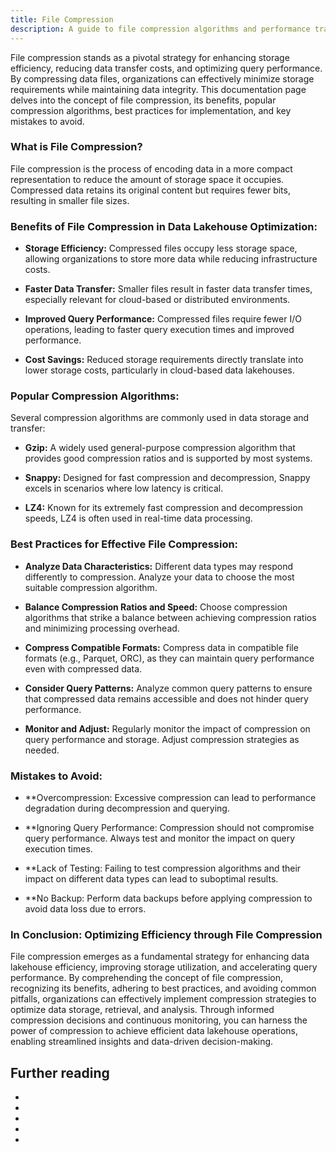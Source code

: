 ```yaml
---
title: File Compression
description: A guide to file compression algorithms and performance trade-offs.
---
```


File compression stands as a pivotal strategy for enhancing storage efficiency, reducing data transfer costs, and optimizing query performance. By compressing data files, organizations can effectively minimize storage requirements while maintaining data integrity. This documentation page delves into the concept of file compression, its benefits, popular compression algorithms, best practices for implementation, and key mistakes to avoid.

### What is File Compression?

File compression is the process of encoding data in a more compact representation to reduce the amount of storage space it occupies. Compressed data retains its original content but requires fewer bits, resulting in smaller file sizes.

### Benefits of File Compression in Data Lakehouse Optimization:

- **Storage Efficiency:** Compressed files occupy less storage space, allowing organizations to store more data while reducing infrastructure costs.

- **Faster Data Transfer:** Smaller files result in faster data transfer times, especially relevant for cloud-based or distributed environments.

- **Improved Query Performance:** Compressed files require fewer I/O operations, leading to faster query execution times and improved performance.

- **Cost Savings:** Reduced storage requirements directly translate into lower storage costs, particularly in cloud-based data lakehouses.

### Popular Compression Algorithms:

Several compression algorithms are commonly used in data storage and transfer:

- **Gzip:** A widely used general-purpose compression algorithm that provides good compression ratios and is supported by most systems.

- **Snappy:** Designed for fast compression and decompression, Snappy excels in scenarios where low latency is critical.

- **LZ4:** Known for its extremely fast compression and decompression speeds, LZ4 is often used in real-time data processing.

### Best Practices for Effective File Compression:

- **Analyze Data Characteristics:** Different data types may respond differently to compression. Analyze your data to choose the most suitable compression algorithm.

- **Balance Compression Ratios and Speed:** Choose compression algorithms that strike a balance between achieving compression ratios and minimizing processing overhead.

- **Compress Compatible Formats:** Compress data in compatible file formats (e.g., Parquet, ORC), as they can maintain query performance even with compressed data.

- **Consider Query Patterns:** Analyze common query patterns to ensure that compressed data remains accessible and does not hinder query performance.

- **Monitor and Adjust:** Regularly monitor the impact of compression on query performance and storage. Adjust compression strategies as needed.

### Mistakes to Avoid:

- **Overcompression: Excessive compression can lead to performance degradation during decompression and querying.

- **Ignoring Query Performance: Compression should not compromise query performance. Always test and monitor the impact on query execution times.

- **Lack of Testing: Failing to test compression algorithms and their impact on different data types can lead to suboptimal results.

- **No Backup: Perform data backups before applying compression to avoid data loss due to errors.

### In Conclusion: Optimizing Efficiency through File Compression

File compression emerges as a fundamental strategy for enhancing data lakehouse efficiency, improving storage utilization, and accelerating query performance. By comprehending the concept of file compression, recognizing its benefits, adhering to best practices, and avoiding common pitfalls, organizations can effectively implement compression strategies to optimize data storage, retrieval, and analysis. Through informed compression decisions and continuous monitoring, you can harness the power of compression to achieve efficient data lakehouse operations, enabling streamlined insights and data-driven decision-making.

## Further reading

- []()
- []()
- []()
- []()
- []()